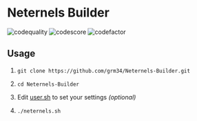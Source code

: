 # Neternels Builder

![codequality](https://www.code-inspector.com/project/23638/status/svg)
![codescore](https://www.code-inspector.com/project/23638/score/svg)
![codefactor](https://www.codefactor.io/repository/github/grm34/neternels-builder/badge)

## Usage

1. `git clone https://github.com/grm34/Neternels-Builder.git`

2. `cd Neternels-Builder`

3. Edit [user.sh](https://github.com/grm34/Neternels-Builder/blob/main/user.sh) to set your settings *(optional)*

4. `./neternels.sh`
